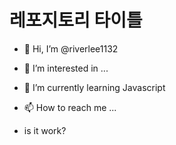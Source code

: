 # 레포지토리 타이틀
- 👋 Hi, I’m @riverlee1132
- 👀 I’m interested in ...
- 🌱 I’m currently learning Javascript
- 📫 How to reach me ...

- is it work?